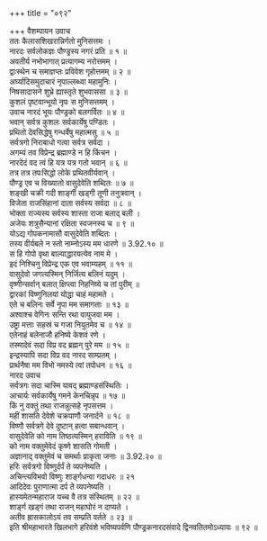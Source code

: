 +++
title = "०९२"

+++
वैशम्पायन उवाच  
ततः कैलासशिखरान्निर्गतो मुनिसत्तमः ।  
नारदः सर्वलोकज्ञः पौण्ड्रस्य नगरं प्रति ॥ १ ॥  
अवतीर्य नभोभागात् प्रत्यागम्य नरोत्तमम् ।  
द्वाःस्थेन च समाज्ञप्तः प्रविवेश गृहोत्तमम् ॥ २ ॥  
अर्घ्यादिसमुदाचारं नृपाल्लब्ध्वा महामुनिः ।  
निषसादासने शुभ्रे ह्यास्तृते शुभवाससा ॥ ३ ॥  
कुशलं पृष्टवान्भूयो नृपः स मुनिसत्तमम् ।  
उवाच नारदं भूयः पौण्ड्रको बलगर्वितः ॥ ४ ॥  
भवान् सर्वत्र कुशलः सर्वकार्येषु पण्डितः ।  
प्रथितो देवसिद्धेषु गन्धर्वेषु महात्मसु ॥ ५ ॥  
सर्वत्रगो निराबाधो गत्वा सर्वत्र सर्वदा ।  
अगम्यं तव विप्रेन्द्र ब्रह्माण्डे न हि किंचन ।  
नारदेदं वद त्वं हि यत्र यत्र गतो भवान् ॥ ६ ॥  
तत्र तत्र तपःसिद्धो लोके प्रथितवीर्यवान् ।  
पौण्ड्र एव च विख्यातो वासुदेवेति शब्दितः ॥ ७ ॥  
शङ्खी चक्री गदी शार्ङ्गी खड्गी तूणी तनुत्रवान् ।  
विजेता राजसिंहानां दाता सर्वस्य सर्वदा ॥ ८ ॥  
भोक्ता राज्यस्य सर्वस्य शास्ता राजा बलाद् बली ।  
अजेयः शत्रुसैन्यानां रक्षिता स्वजनस्य च ॥ ९ ॥  
योऽद्य गोपकनामासौ वासुदेवेति शब्दितः ।  
तस्य वीर्यबले न स्तो नाम्नोऽस्य मम धारणे ॥ 3.92.१० ॥  
स हि गोपो वृथा बाल्याद्धारयत्येव नाम मे ।  
इदं निश्चिनु विप्रेन्द्र एक एव भवाम्यहम् ॥ ११ ॥  
वासुदेवो जगत्यस्मिन् निर्जित्य बलिनं यदुम् ।  
वृष्णीन्सर्वान् बलात् क्षिप्त्वा निहनिष्ये च तां पुरीम् ॥  
द्वारकां विष्णुनिलयां योद्धा चाहं महामते ।  
एते च बलिनः सर्वे नृपा मम समागताः ॥ १३ ॥  
अश्वाश्च वेगिनः सन्ति रथा वायुजवा मम ।  
उष्ट्रा मत्ताः सहस्रं च गजा नियुतमेव च ॥ १४ ॥  
एतेनाहं बलेनाजौ हनिष्ये केशवं रणे ।  
तस्मादेवं सदा विप्र वद ब्रह्मन् पुरे मम ॥ १५ ॥  
इन्द्रस्यापि सदा विप्र वद नारद साम्प्रतम् ।  
प्रार्थनैषा मम विभो नमस्ये त्वां तपोधन ॥ १६ ॥  
नारद उवाच  
सर्वत्रगः सदा चास्मि यावद् ब्रह्माण्डसंस्थितिः ।  
आचार्यः सर्वकार्येषु गमने केनचिन्नृप ॥ १७ ॥  
किं नु वक्तुं तथा राजन्नुत्सहे नृपसत्तम ।  
महीं शासति देवेशे चक्रपाणौ जनार्दने ॥ १८ ॥  
विष्णौ सर्वत्रगे देवे दुष्टान् हत्वा सबान्धवान् ।  
वासुदेवेति को नाम तिष्ठत्यस्मिन् हराविति ॥ १९ ॥  
को नाम वक्तुमेवेदं कृष्णे शासति गोमती ।  
अज्ञानाद् वक्तुमेवं च समर्थाः प्राकृता जनाः ॥ 3.92.२० ॥  
हरिः सर्वत्रगो विष्णुर्दर्पं ते व्यपनेष्यति ।  
अचिन्त्यविभवो विष्णुः शार्ङ्गधन्वा गदाधरः ॥ २१  
आदिदेवः पुराणात्मा दर्प ते व्यपनेष्यति ।  
हास्यमेतन्महाराज यच्च वै तत्र संस्थितम् ॥ २२ ॥  
शार्ङ्ग खड्गं तथा राजन् महाघोरं न दाप्यते ।  
अतीव ह्रासकालोऽयं तव सम्प्रति वर्तते ॥ २३ ॥  
इति श्रीमहाभारते खिलभागे हरिवंशे भविष्यपर्वणि पौण्ड्रकनारदसंवादे द्विनवतितमोऽध्यायः ॥ ९२ ॥